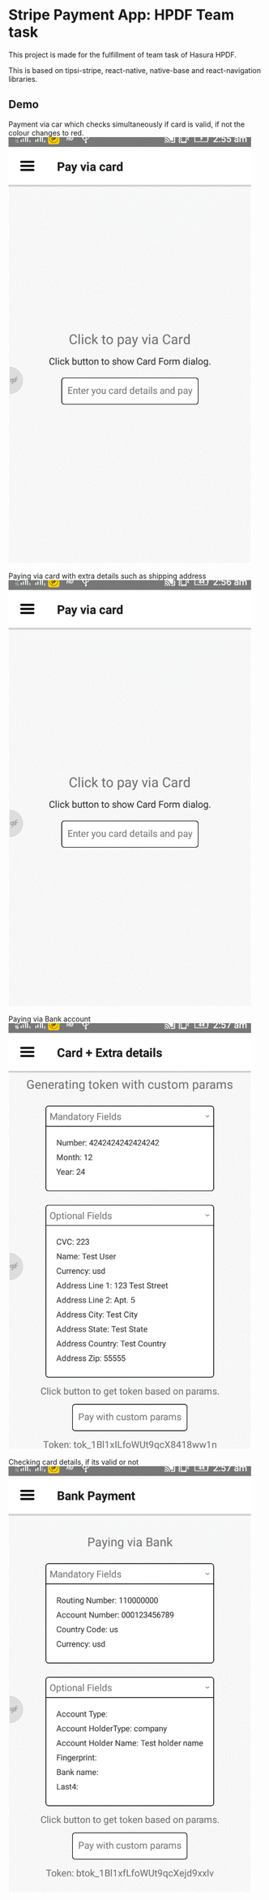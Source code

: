
# Stripe Payment App: HPDF Team task
This project is made for the fulfillment of team task of Hasura HPDF.

This is based on tipsi-stripe, react-native, native-base and react-navigation libraries.


## Demo


Payment via car which checks simultaneously if card is valid, if not the colour changes to red.
 ![card-payment](./demo/1.gif)



Paying via card with extra details such as shipping address
 ![home-scren-scroll](./demo/2.gif)



Paying via Bank account
 ![search-screen](./demo/3.gif) 


Checking card details, if its valid or not
![drawer-scren](./demo/4.gif)
 
